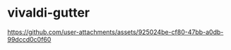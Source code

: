 # vivaldi-gutter



https://github.com/user-attachments/assets/925024be-cf80-47bb-a0db-99dccd0c0f60


